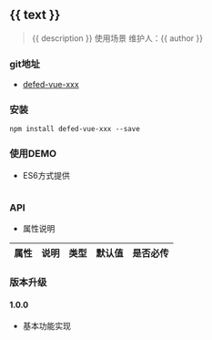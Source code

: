 ## {{ text }}
> {{ description }}
> 使用场景
> 维护人：{{ author }}

### git地址
* [defed-vue-xxx](xxx)

### 安装

`npm install defed-vue-xxx --save`

### 使用DEMO
* ES6方式提供

```

```

### API
* 属性说明

|属性|说明|类型|默认值|是否必传|
|---|----|---|-----|-------|

### 版本升级
#### 1.0.0
* 基本功能实现